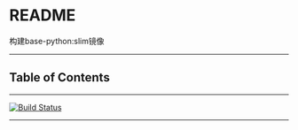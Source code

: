 # README

构建base-python:slim镜像

---

## Table of Contents

<!-- vim-markdown-toc GFM -->

<!-- vim-markdown-toc -->

---

[![Build Status](https://travis-ci.org/YHYJ/MyDockerfile.svg?branch=base-python_slim)](https://travis-ci.org/YHYJ/MyDockerfile)

---

